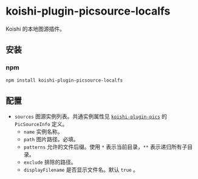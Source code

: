 # koishi-plugin-picsource-localfs

Koishi 的本地图源插件。

## 安装

### npm

```bash
npm install koishi-plugin-picsource-localfs
```

## 配置

* `sources` 图源实例列表。共通实例属性见 [`koishi-plugin-pics`](https://code.mycard.moe/3rdeye/koishi-plugin-pics) 的 `PicSourceInfo` 定义。
  * `name` 实例名称。
  * `path` 图片路径。必填。
  * `patterns` 允许的文件后缀。使用 `*` 表示当前目录，`**` 表示递归所有子目录。
  * `exclude` 排除的路径。
  * `displayFilename` 是否显示文件名。默认 `true` 。